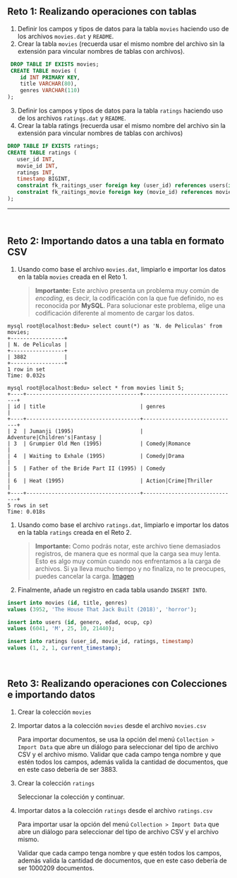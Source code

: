 ## Reto 1: Realizando operaciones con tablas

1. Definir los campos y tipos de datos para la tabla `movies` haciendo uso de los archivos `movies.dat` y `README`.
2. Crear la tabla `movies` (recuerda usar el mismo nombre del archivo sin la extensión para vincular nombres de tablas con archivos).
```sql
 DROP TABLE IF EXISTS movies;
 CREATE TABLE movies (
    id INT PRIMARY KEY,
    title VARCHAR(80),
    genres VARCHAR(110)
);
```


3. Definir los campos y tipos de datos para la tabla `ratings` haciendo uso de los archivos `ratings.dat` y `README`.
4. Crear la tabla ratings (recuerda usar el mismo nombre del archivo sin la extensión para vincular nombres de tablas con archivos)
```sql
DROP TABLE IF EXISTS ratings;
CREATE TABLE ratings (
   user_id INT,
   movie_id INT,
   ratings INT,
   timestamp BIGINT,
   constraint fk_raitings_user foreign key (user_id) references users(id),
   constraint fk_raitings_movie foreign key (movie_id) references movies(id)
);
```
---

<br/>

## Reto 2: Importando datos a una tabla en formato CSV

1. Usando como base el archivo `movies.dat`, limpiarlo e importar los datos en la tabla `movies` creada en el Reto 1.
   > **Importante:** Este archivo presenta un problema muy común de *encoding*, es decir, la codificación con la que fue definido, no es reconocida por __MySQL__. Para solucionar este problema, elige una codificación diferente al momento de cargar los datos.
```
mysql root@localhost:Bedu> select count(*) as 'N. de Peliculas' from movies;                                                                       
+-----------------+
| N. de Peliculas |
+-----------------+
| 3882            |
+-----------------+
1 row in set
Time: 0.032s

mysql root@localhost:Bedu> select * from movies limit 5;                                                                                           
+----+------------------------------------+------------------------------+
| id | title                              | genres                       |
+----+------------------------------------+------------------------------+
| 2  | Jumanji (1995)                     | Adventure|Children's|Fantasy |
| 3  | Grumpier Old Men (1995)            | Comedy|Romance               |
| 4  | Waiting to Exhale (1995)           | Comedy|Drama                 |
| 5  | Father of the Bride Part II (1995) | Comedy                       |
| 6  | Heat (1995)                        | Action|Crime|Thriller        |
+----+------------------------------------+------------------------------+
5 rows in set
Time: 0.018s
```

1. Usando como base el archivo `ratings.dat`, limpiarlo e importar los datos en la tabla `ratings` creada en el Reto 2.   

   > **Importante:** Como podrás notar, este archivo tiene demasiados registros, de manera que es normal que la carga sea muy lenta. Esto es algo muy común cuando nos enfrentamos a la carga de archivos. Si ya lleva mucho tiempo y no finaliza, no te preocupes, puedes cancelar la carga.
   [Imagen](img/02.png)

1. Finalmente, añade un registro en cada tabla usando `INSERT INTO`.
```sql
insert into movies (id, title, genres)
values (3952, 'The House That Jack Built (2018)', 'horror');

insert into users (id, genero, edad, ocup, cp)
values (6041, 'M', 25, 10, 21440);

insert into ratings (user_id, movie_id, ratings, timestamp)
values (1, 2, 1, current_timestamp);
```

<br/>

## Reto 3: Realizando operaciones con Colecciones e importando datos

1. Crear la colección `movies`

2. Importar datos a la colección `movies` desde el archivo `movies.csv`

   Para importar documentos, se usa la opción del menú `Collection > Import Data` que abre un diálogo para seleccionar del tipo de archivo CSV y el archivo mismo.
   Validar que cada campo tenga nombre y que estén todos los campos, además valida la cantidad de documentos, que en este caso debería de ser 3883.

3. Crear la colección `ratings`

   Seleccionar la colección y continuar.

4. Importar datos a la colección `ratings` desde el archivo `ratings.csv`

   Para importar usar la opción del menú `Collection > Import Data` que abre un diálogo para seleccionar del tipo de archivo CSV y el archivo mismo.

   Validar que cada campo tenga nombre y que estén todos los campos, además valida la cantidad de documentos, que en este caso debería de ser 1000209 documentos.

